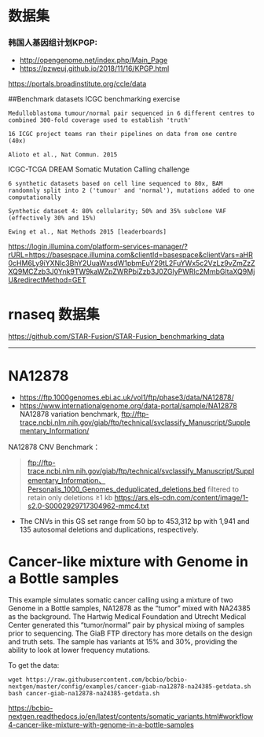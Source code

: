 # 数据集
### 韩国人基因组计划KPGP:
+  http://opengenome.net/index.php/Main_Page
+ https://pzweuj.github.io/2018/11/16/KPGP.html

https://portals.broadinstitute.org/ccle/data


##Benchmark datasets
ICGC benchmarking exercise

```
Medulloblastoma tumour/normal pair sequenced in 6 different centres to combined 300-fold coverage used to establish 'truth'

16 ICGC project teams ran their pipelines on data from one centre (40x)

Alioto et al., Nat Commun. 2015
```

ICGC-TCGA DREAM Somatic Mutation Calling challenge

```
6 synthetic datasets based on cell line sequenced to 80x, BAM randomnly split into 2 ('tumour' and 'normal'), mutations added to one computationally

Synthetic dataset 4: 80% cellularity; 50% and 35% subclone VAF (effectively 30% and 15%)

Ewing et al., Nat Methods 2015 [leaderboards]
```

https://login.illumina.com/platform-services-manager/?rURL=https://basespace.illumina.com&clientId=basespace&clientVars=aHR0cHM6Ly9iYXNlc3BhY2UuaWxsdW1pbmEuY29tL2FuYWx5c2VzLz9vZmZzZXQ9MCZzb3J0Ynk9TW9kaWZpZWRPbiZzb3J0ZGlyPWRlc2MmbGltaXQ9MjU&redirectMethod=GET


# rnaseq 数据集
https://github.com/STAR-Fusion/STAR-Fusion_benchmarking_data


----
# NA12878
+ https://ftp.1000genomes.ebi.ac.uk/vol1/ftp/phase3/data/NA12878/
+ https://www.internationalgenome.org/data-portal/sample/NA12878
NA12878 variation benchmark, 
ftp://ftp-trace.ncbi.nlm.nih.gov/giab/ftp/technical/svclassify_Manuscript/Supplementary_Information/

NA12878 CNV Benchmark：
> ftp://ftp-trace.ncbi.nlm.nih.gov/giab/ftp/technical/svclassify_Manuscript/Supplementary_Information、Personalis_1000_Genomes_deduplicated_deletions.bed
 filtered to retain only deletions ≥1 kb
> https://ars.els-cdn.com/content/image/1-s2.0-S0002929717304962-mmc4.txt

+ The CNVs in this GS set range from 50 bp to 453,312 bp with 1,941 and 135 autosomal deletions and duplications, respectively.


# Cancer-like mixture with Genome in a Bottle samples
This example simulates somatic cancer calling using a mixture of two Genome in a Bottle samples, NA12878 as the “tumor” mixed with NA24385 as the background. The Hartwig Medical Foundation and Utrecht Medical Center generated this “tumor/normal” pair by physical mixing of samples prior to sequencing. The GiaB FTP directory has more details on the design and truth sets. The sample has variants at 15% and 30%, providing the ability to look at lower frequency mutations.

To get the data:
```
wget https://raw.githubusercontent.com/bcbio/bcbio-nextgen/master/config/examples/cancer-giab-na12878-na24385-getdata.sh
bash cancer-giab-na12878-na24385-getdata.sh
```
https://bcbio-nextgen.readthedocs.io/en/latest/contents/somatic_variants.html#workflow4-cancer-like-mixture-with-genome-in-a-bottle-samples
